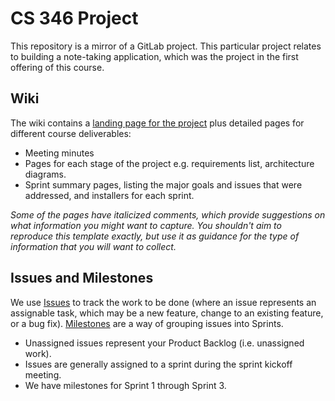 # CS 346 Project

This repository is a mirror of a GitLab project. This particular project relates to building a note-taking application, which was the project in the first offering of this course.

## Wiki

The wiki contains a [landing page for the project](https://git.uwaterloo.ca/m5fortin/cs346-project/-/wikis/home) plus detailed pages for different course deliverables:

* Meeting minutes
* Pages for each stage of the project e.g. requirements list, architecture diagrams.
* Sprint summary pages, listing the major goals and issues that were addressed, and installers for each sprint.

*Some of the pages have italicized comments, which provide suggestions on what information you might want to capture. You shouldn't aim to reproduce this template exactly, but use it as guidance for the type of information that you will want to collect.*

## Issues and Milestones

We use [Issues](https://git.uwaterloo.ca/m5fortin/cs346-project/-/issues) to track the work to be done (where an issue represents an assignable task, which may be a new feature, change to an existing feature, or a bug fix). [Milestones](https://git.uwaterloo.ca/m5fortin/cs346-project/-/milestones) are a way of grouping issues into Sprints.

* Unassigned issues represent your Product Backlog (i.e. unassigned work).
* Issues are generally assigned to a sprint during the sprint kickoff meeting. 
* We have milestones for Sprint 1 through Sprint 3.
